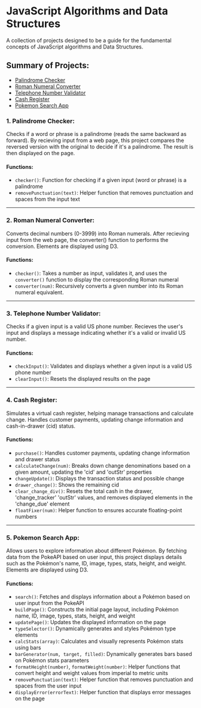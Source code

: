 # JavaScript Algorithms and Data Structures
A collection of projects designed to be a guide for the fundamental concepts of JavaScript algorithms and Data Structures.

## Summary of Projects:

- [Palindrome Checker](#1-palindrome-checker)
- [Roman Numeral Converter](#2-roman-numeral-converter)
- [Telephone Number Validator](#3-telephone-number-validator)
- [Cash Register](#4-cash-register)
- [Pokemon Search App](#5-pokemon-search-app)

### 1. Palindrome Checker:
Checks if a word or phrase is a palindrome (reads the same backward as forward). By recieving input from a web page, this project compares the reversed version with the original to decide if it's a palindrome. The result is then displayed on the page.
#### Functions:
* `checker()`: Function for checking if a given input (word or phrase) is a palindrome
* `removePunctuation(text)`: Helper function that removes punctuation and spaces from the input text

<hr />

### 2. Roman Numeral Converter:
Converts decimal numbers (0-3999) into Roman numerals. After recieving input from the web page, the converter() function to performs the conversion. Elements are displayed using D3.
#### Functions:
* `checker()`: Takes a number as input, validates it, and uses the `converter()` function to display the corresponding Roman numeral
* `converter(num)`: Recursively converts a given number into its Roman numeral equivalent.

<hr />

### 3. Telephone Number Validator:
Checks if a given input is a valid US phone number. Recieves the user's input and displays a message indicating whether it's a valid or invalid US number.
#### Functions:
* `checkInput()`: Validates and displays whether a given input is a valid US phone number
* `clearInput()`: Resets the displayed results on the page

<hr />

### 4. Cash Register:
Simulates a virtual cash register, helping manage transactions and calculate change. Handles customer payments, updating change information and cash-in-drawer (cid) status. 
#### Functions:
* `purchase()`: Handles customer payments, updating change information and drawer status
* `calculateChange(num)`: Breaks down change denominations based on a given amount, updating the 'cid' and 'outStr' properties
* `changeUpdate()`: Displays the transaction status and possible change
* `drawer_change()`: Shows the remaining cid
* `clear_change_div()`: Resets the total cash in the drawer, 'change_tracker' 'outStr' values, and removes displayed elements in the 'change_due' element
* `floatFixer(num)`: Helper function to ensures accurate floating-point numbers

<hr />

### 5. Pokemon Search App:
Allows users to explore information about different Pokémon. By fetching data from the PokeAPI based on user input, this project displays details such as the Pokémon's name, ID, image, types, stats, height, and weight. Elements are displayed using D3.
#### Functions:
* `search()`: Fetches and displays information about a Pokémon based on user input from the PokeAPI
* `buildPage()`: Constructs the initial page layout, including Pokémon name, ID, image, types, stats, height, and weight
* `updatePage()`: Updates the displayed information on the page
* `typeSelector()`: Dynamically generates and styles Pokémon type elements
* `calcStats(array)`: Calculates and visually represents Pokémon stats using bars
* `barGenerator(num, target, filled)`: Dynamically generates bars based on Pokémon stats parameters
* `formatHeight(number)`, `formatWeight(number)`: Helper functions that convert height and weight values from imperial to metric units
* `removePunctuation(text)`: Helper function that removes punctuation and spaces from the user input
* `displayError(errorText)`: Helper function that displays error messages on the page
